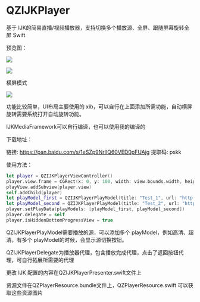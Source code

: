 # QZIJKPlayer
基于 IJK的简易直播/视频播放器，支持切换多个播放源、全屏、跟随屏幕旋转全屏 Swift

预览图：

![](https://tva1.sinaimg.cn/large/007S8ZIlgy1gflcs4v5zdj30n01dsgpr.jpg)



![](https://tva1.sinaimg.cn/large/007S8ZIlgy1gflcpy1xt2j30n01dsgnm.jpg)



横屏模式

![](https://tva1.sinaimg.cn/large/007S8ZIlgy1gflcrqszvaj31ds0n0jyo.jpg)



功能比较简单，UI布局主要使用的 xib，可以自行在上面添加所需功能，自动横屏旋转需要系统打开自动旋转功能。

IJKMediaFramework可以自行编译，也可以使用我的编译的

下载地址：

链接: https://pan.baidu.com/s/1eSZp9NrIlQ60VED0pFUAjg 提取码: pskk



使用方法：

```Swift
let player = QZIJKPlayerViewController()
player.view.frame = CGRect(x: 0, y: 100, width: view.bounds.width, height: view.bounds.width * 9 / 16)
playView.addSubview(player.view)
self.addChild(player)
let playModel_first = QZIJKPlayerPlayModel(title: "Test_1", url: "http://vfx.mtime.cn/Video/2019/03/21/mp4/190321153853126488.mp4", name: "高清")
let playModel_second = QZIJKPlayerPlayModel(title: "Test_2", url: "http://vfx.mtime.cn/Video/2019/03/21/mp4/190321153853126488.mp4", name: "超清")
player.setPlayData(playModels: [playModel_first, playModel_second])
player.delegate = self
player.isHiddenBottomProgressView = true
```

QZIJKPlayerPlayModel需要播放的源，可以添加多个 playModel，例如高清、超清，有多个 playModel的时候，会显示源切换按钮。

QZIJKPlayerDelegate为播放器代理，包含播放完成代理，点击了返回按钮代理，可自行拓展所需要的代理

更改 IJK 配置的内容在QZIJKPlayerPresenter.swift文件上

资源文件在QZPlayerResource.bundle文件上，QZPlayerResource.swift 可以获取这些资源图片



